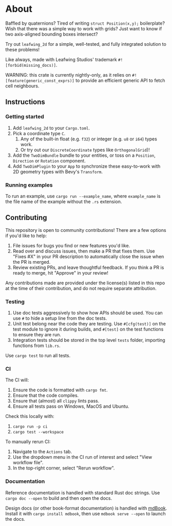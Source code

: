 # About

Baffled by quaternions?
Tired of writing `struct Position(x,y);` boilerplate?
Wish that there was a simple way to work with grids?
Just want to know if two axis-aligned bounding boxes intersect?

Try out `leafwing_2d` for a simple, well-tested, and fully integrated solution to these problems!

Like always, made with Leafwing Studios' trademark `#![forbid(missing_docs)]`.

WARNING: this crate is currently nightly-only, as it relies on `#![feature(generic_const_exprs)]` to provide an efficient generic API to fetch cell neighbours.

## Instructions

### Getting started

1. Add `leafwing_2d` to your `Cargo.toml`.
2. Pick a coordinate type `C`.
   1. Any of the built-in float (e.g. `f32`) or integer (e.g. `u8` or `i64`) types work.
   2. Or try out our `DiscreteCoordinate` types like `OrthogonalGrid`)!
3. Add the `TwoDimBundle` bundle to your entities, or toss on a `Position`, `Direction` or `Rotation` component.
4. Add `TwoDimPlugin` to your `App` to synchronize these easy-to-work with 2D geometry types with Bevy's `Transform`.

### Running examples

To run an example, use `cargo run --example_name`, where `example_name` is the file name of the example without the `.rs` extension.

## Contributing

This repository is open to community contributions!
There are a few options if you'd like to help:

1. File issues for bugs you find or new features you'd like.
2. Read over and discuss issues, then make a PR that fixes them. Use "Fixes #X" in your PR description to automatically close the issue when the PR is merged.
3. Review existing PRs, and leave thoughtful feedback. If you think a PR is ready to merge, hit "Approve" in your review!

Any contributions made are provided under the license(s) listed in this repo at the time of their contribution, and do not require separate attribution.

### Testing

1. Use doc tests aggressively to show how APIs should be used.
You can use `#` to hide a setup line from the doc tests.
2. Unit test belong near the code they are testing. Use `#[cfg(test)]` on the test module to ignore it during builds, and `#[test]` on the test functions to ensure they are run.
3. Integration tests should be stored in the top level `tests` folder, importing functions from `lib.rs`.

Use `cargo test` to run all tests.

### CI

The CI will:

1. Ensure the code is formatted with `cargo fmt`.
2. Ensure that the code compiles.
3. Ensure that (almost) all `clippy` lints pass.
4. Ensure all tests pass on Windows, MacOS and Ubuntu.

Check this locally with:

1. `cargo run -p ci`
2. `cargo test --workspace`

To manually rerun CI:

1. Navigate to the `Actions` tab.
2. Use the dropdown menu in the CI run of interest and select "View workflow file".
3. In the top-right corner, select "Rerun workflow".

### Documentation

Reference documentation is handled with standard Rust doc strings.
Use `cargo doc --open` to build and then open the docs.

Design docs (or other book-format documentation) is handled with [mdBook](https://rust-lang.github.io/mdBook/index.html).
Install it with `cargo install mdbook`, then use `mdbook serve --open` to launch the docs.
